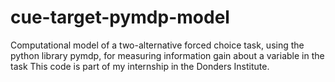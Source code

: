 # cue-target-pymdp-model
Computational model of a two-alternative forced choice task, using the python library pymdp, for measuring information gain about a variable in the task
This code is part of my internship in the Donders Institute.

